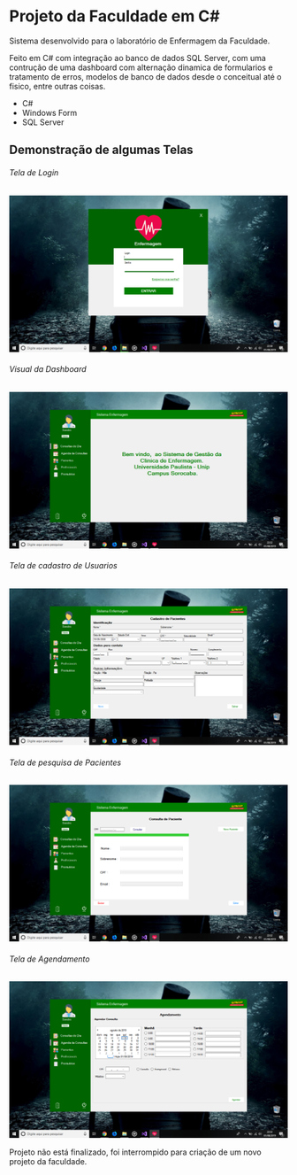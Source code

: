 # Projeto da Faculdade em C#

Sistema desenvolvido para o laboratório de Enfermagem da Faculdade.

Feito em C# com integração ao banco de dados SQL Server, com uma contrução de uma dashboard com alternação dinamica de formularios e tratamento de erros, modelos de banco de dados desde o conceitual até o fisico, entre outras coisas.

- C#
- Windows Form
- SQL Server

## Demonstração de algumas Telas

###### Tela de Login
![](/Capturas/Login.png?raw=true "Login")

###### Visual da Dashboard
![](/Capturas/Inicial.png?raw=true "Dashboard")

###### Tela de cadastro de Usuarios
![](/Capturas/Cadastro.png?raw=true "Cadastro")

###### Tela de pesquisa de Pacientes
![](/Capturas/Pesquisa.png?raw=true "Lista")

###### Tela de Agendamento
![](/Capturas/Agenda.png?raw=true "Lista")

Projeto não está finalizado, foi interrompido para criação de um novo projeto da faculdade.
